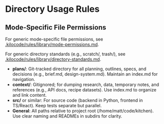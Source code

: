 # Directory Usage Rules
## Mode-Specific File Permissions

For generic mode-specific file permissions, see [.kilocode/rules/library/mode-permissions.md](.kilocode/rules/library/mode-permissions.md).

For generic directory standards (e.g., scratch/, trash/), see [.kilocode/rules/library/directory-standards.md](.kilocode/rules/library/directory-standards.md).

- **plans/**: Git-tracked directory for all planning, outlines, specs, and decisions (e.g., brief.md, design-system.md). Maintain an index.md for navigation.
- **context/**: Gitignored; for dumping research, data, temporary notes, and references (e.g., API docs, recipe datasets). Use index.md to organize and link content.
- **src/** or similar: For source code (backend in Python, frontend in TS/React). Keep tests separate but parallel.
- **General**: All paths relative to project root (/home/matt/code/kitchen). Use clear naming and READMEs in subdirs for clarity.